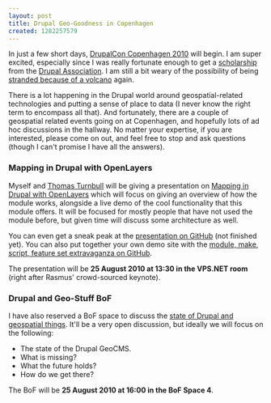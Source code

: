 ```yaml
---
layout: post
title: Drupal Geo-Goodness in Copenhagen
created: 1282257579
---
```


In just a few short days, [DrupalCon Copenhagen 2010](http://cph2010.drupal.org/) will begin.  I am super excited, especially since I was really fortunate enough to get a [scholarship](http://cph2010.drupal.org/news/scholarships) from the [Drupal Association](http://association.drupal.org/).  I am still a bit weary of the possibility of being [stranded because of a volcano](http://twitter.com/zzolo/statuses/12245442220) again.

There is a lot happening in the Drupal world around geospatial-related technologies and putting a sense of place to data (I never know the right term to encompass all that).  And fortunately, there are a couple of geospatial related events going on at Copenhagen, and hopefully lots of ad hoc discussions in the hallway.  No matter your expertise, if you are interested, please come on out, and feel free to stop and ask questions (though I can't promise I have all the answers).

### Mapping in Drupal with OpenLayers ###

Myself and [Thomas Turnbull](https://drupal.org/user/125573) will be giving a presentation on [Mapping in Drupal with OpenLayers](http://cph2010.drupal.org/sessions/mapping-drupal-openlayers) which will focus on giving an overview of how the module works, alongside a live demo of the cool functionality that this module offers.  It will be focused for mostly people that have not used the module before, but given time will discuss some architecture as well.

You can even get a sneak peak at the [presentation on GitHub](http://github.com/zzolo/openlayers-presentation-dccph2010) (not finished yet).  You can also put together your own demo site with the [module, make, script, feature set extravaganza on GitHub](http://github.com/zzolo/ol_dccph2010_demo).

The presentation will be **25 August 2010 at 13:30 in the VPS.NET room** (right after Rasmus' crowd-sourced keynote).

### Drupal and Geo-Stuff BoF ###

I have also reserved a BoF space to discuss the [state of Drupal and geospatial things](http://cph2010.drupal.org/sessions/drupal-and-geographic-technologies).  It'll be a very open discussion, but ideally we will focus on the following:

* The state of the Drupal GeoCMS.
* What is missing?
* What the future holds?
* How do we get there?

The BoF will be **25 August 2010 at 16:00 in the BoF Space 4**.


